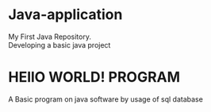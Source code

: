 # Java-application
My First Java Repository.
<br>
Developing a basic java project
<br>
<h1>HEllO WORLD! PROGRAM</h1>
<p>A Basic program on java software by usage of sql database</p>
